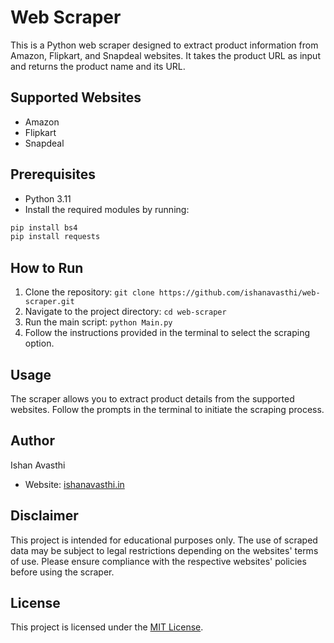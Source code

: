 # Web Scraper

This is a Python web scraper designed to extract product information from Amazon, Flipkart, and Snapdeal websites. It takes the product URL as input and returns the product name and its URL.

## Supported Websites

- Amazon
- Flipkart
- Snapdeal

## Prerequisites

- Python 3.11
- Install the required modules by running:
```bash
pip install bs4
pip install requests
```

## How to Run

1. Clone the repository:
   `git clone https://github.com/ishanavasthi/web-scraper.git`
2. Navigate to the project directory:
   `cd web-scraper`
3. Run the main script:
   `python Main.py`
4. Follow the instructions provided in the terminal to select the scraping option.

## Usage

The scraper allows you to extract product details from the supported websites. Follow the prompts in the terminal to initiate the scraping process.

## Author

Ishan Avasthi

- Website: [ishanavasthi.in](https://ishanavasthi.in)

## Disclaimer

This project is intended for educational purposes only. The use of scraped data may be subject to legal restrictions depending on the websites' terms of use. Please ensure compliance with the respective websites' policies before using the scraper.

## License

This project is licensed under the [MIT License](https://opensource.org/licenses/MIT).
